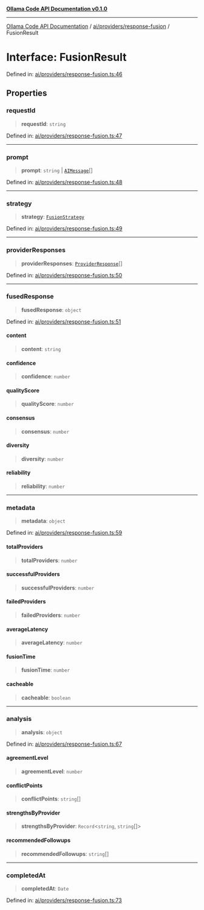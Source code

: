 [**Ollama Code API Documentation v0.1.0**](../../../../README.md)

***

[Ollama Code API Documentation](../../../../modules.md) / [ai/providers/response-fusion](../README.md) / FusionResult

# Interface: FusionResult

Defined in: [ai/providers/response-fusion.ts:46](https://github.com/erichchampion/ollama-code/blob/b99cb69c24326793ea2d4f713f56de8fdfcd084d/ollama-code/src/ai/providers/response-fusion.ts#L46)

## Properties

### requestId

> **requestId**: `string`

Defined in: [ai/providers/response-fusion.ts:47](https://github.com/erichchampion/ollama-code/blob/b99cb69c24326793ea2d4f713f56de8fdfcd084d/ollama-code/src/ai/providers/response-fusion.ts#L47)

***

### prompt

> **prompt**: `string` \| [`AIMessage`](../../interfaces/AIMessage.md)[]

Defined in: [ai/providers/response-fusion.ts:48](https://github.com/erichchampion/ollama-code/blob/b99cb69c24326793ea2d4f713f56de8fdfcd084d/ollama-code/src/ai/providers/response-fusion.ts#L48)

***

### strategy

> **strategy**: [`FusionStrategy`](FusionStrategy.md)

Defined in: [ai/providers/response-fusion.ts:49](https://github.com/erichchampion/ollama-code/blob/b99cb69c24326793ea2d4f713f56de8fdfcd084d/ollama-code/src/ai/providers/response-fusion.ts#L49)

***

### providerResponses

> **providerResponses**: [`ProviderResponse`](ProviderResponse.md)[]

Defined in: [ai/providers/response-fusion.ts:50](https://github.com/erichchampion/ollama-code/blob/b99cb69c24326793ea2d4f713f56de8fdfcd084d/ollama-code/src/ai/providers/response-fusion.ts#L50)

***

### fusedResponse

> **fusedResponse**: `object`

Defined in: [ai/providers/response-fusion.ts:51](https://github.com/erichchampion/ollama-code/blob/b99cb69c24326793ea2d4f713f56de8fdfcd084d/ollama-code/src/ai/providers/response-fusion.ts#L51)

#### content

> **content**: `string`

#### confidence

> **confidence**: `number`

#### qualityScore

> **qualityScore**: `number`

#### consensus

> **consensus**: `number`

#### diversity

> **diversity**: `number`

#### reliability

> **reliability**: `number`

***

### metadata

> **metadata**: `object`

Defined in: [ai/providers/response-fusion.ts:59](https://github.com/erichchampion/ollama-code/blob/b99cb69c24326793ea2d4f713f56de8fdfcd084d/ollama-code/src/ai/providers/response-fusion.ts#L59)

#### totalProviders

> **totalProviders**: `number`

#### successfulProviders

> **successfulProviders**: `number`

#### failedProviders

> **failedProviders**: `number`

#### averageLatency

> **averageLatency**: `number`

#### fusionTime

> **fusionTime**: `number`

#### cacheable

> **cacheable**: `boolean`

***

### analysis

> **analysis**: `object`

Defined in: [ai/providers/response-fusion.ts:67](https://github.com/erichchampion/ollama-code/blob/b99cb69c24326793ea2d4f713f56de8fdfcd084d/ollama-code/src/ai/providers/response-fusion.ts#L67)

#### agreementLevel

> **agreementLevel**: `number`

#### conflictPoints

> **conflictPoints**: `string`[]

#### strengthsByProvider

> **strengthsByProvider**: `Record`\<`string`, `string`[]\>

#### recommendedFollowups

> **recommendedFollowups**: `string`[]

***

### completedAt

> **completedAt**: `Date`

Defined in: [ai/providers/response-fusion.ts:73](https://github.com/erichchampion/ollama-code/blob/b99cb69c24326793ea2d4f713f56de8fdfcd084d/ollama-code/src/ai/providers/response-fusion.ts#L73)
